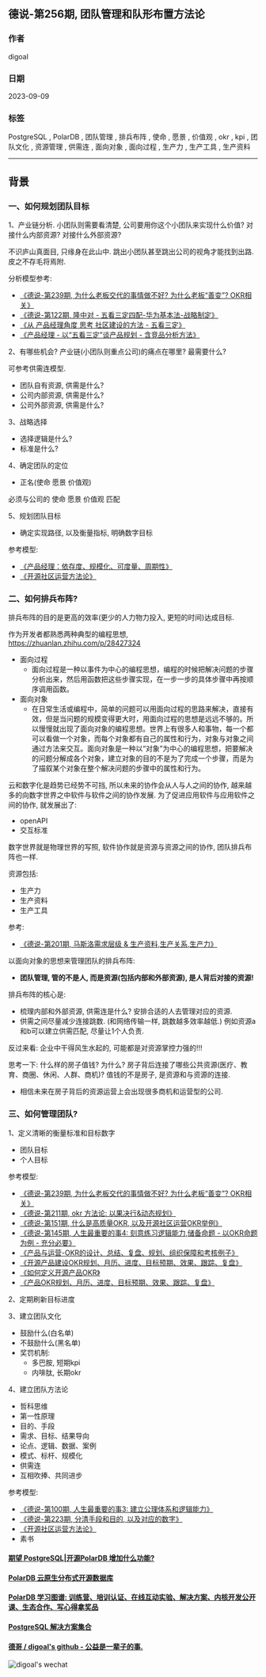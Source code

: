 ## 德说-第256期, 团队管理和队形布置方法论    
      
### 作者      
digoal      
      
### 日期      
2023-09-09     
      
### 标签      
PostgreSQL , PolarDB , 团队管理 , 排兵布阵 , 使命 , 愿景 , 价值观 , okr , kpi , 团队文化 , 资源管理 , 供需连 , 面向对象 , 面向过程 , 生产力 , 生产工具 , 生产资料    
      
----      
      
## 背景      
  
### 一、如何规划团队目标  
  
1、产业链分析. 小团队则需要看清楚, 公司要用你这个小团队来实现什么价值? 对接什么内部资源? 对接什么外部资源?    
  
不识庐山真面目, 只缘身在此山中. 跳出小团队甚至跳出公司的视角才能找到出路. 皮之不存毛将焉附.    
  
分析模型参考:  
- [《德说-第239期, 为什么老板交代的事情做不好? 为什么老板“善变”? OKR相关》](../202306/20230609_01.md)    
- [《德说-第122期, 隆中对 - 五看三定四配-华为基本法-战略制定》](../202208/20220811_02.md)    
- [《从 产品经理角度 思考 社区建设的方法 - 五看三定》](../202103/20210329_01.md)    
- [《产品经理 - 以“五看三定”谈产品规划 - 含竞品分析方法》](../202101/20210128_02.md)    
  
2、有哪些机会? 产业链(小团队则重点公司)的痛点在哪里? 最需要什么?   
  
可参考供需连模型.   
- 团队自有资源, 供需是什么?  
- 公司内部资源, 供需是什么?  
- 公司外部资源, 供需是什么?  
  
3、战略选择  
- 选择逻辑是什么?  
- 标准是什么?  
  
4、确定团队的定位  
- 正名(使命 愿景 价值观)  
  
必须与公司的 使命 愿景 价值观 匹配  
  
5、规划团队目标    
- 确定实现路径, 以及衡量指标, 明确数字目标    
  
参考模型:  
- [《产品经理：依存度、规模化、可度量、周期性》](../202012/20201225_02.md)    
- [《开源社区运营方法论》](../202309/20230904_01.md)    
  
### 二、如何排兵布阵?  
排兵布阵的目的是更高的效率(更少的人力物力投入, 更短的时间)达成目标.    
  
作为开发者都熟悉两种典型的编程思想, https://zhuanlan.zhihu.com/p/28427324    
- 面向过程  
    - 面向过程是一种以事件为中心的编程思想，编程的时候把解决问题的步骤分析出来，然后用函数把这些步骤实现，在一步一步的具体步骤中再按顺序调用函数。  
- 面向对象  
    - 在日常生活或编程中，简单的问题可以用面向过程的思路来解决，直接有效，但是当问题的规模变得更大时，用面向过程的思想是远远不够的。所以慢慢就出现了面向对象的编程思想。世界上有很多人和事物，每一个都可以看做一个对象，而每个对象都有自己的属性和行为，对象与对象之间通过方法来交互。面向对象是一种以“对象”为中心的编程思想，把要解决的问题分解成各个对象，建立对象的目的不是为了完成一个步骤，而是为了描叙某个对象在整个解决问题的步骤中的属性和行为。  
  
云和数字化是趋势已经势不可挡, 所以未来的协作会从人与人之间的协作, 越来越多的向数字世界之中软件与软件之间的协作发展. 为了促进应用软件与应用软件之间的协作, 就发展出了:  
- openAPI  
- 交互标准   
  
数字世界就是物理世界的写照, 软件协作就是资源与资源之间的协作, 团队排兵布阵也一样.   
  
资源包括:    
- 生产力  
- 生产资料  
- 生产工具  
  
参考:  
- [《德说-第201期, 马斯洛需求层级 & 生产资料,生产关系,生产力》](../202302/20230227_01.md)    
  
以面向对象的思想来管理团队的排兵布阵:     
- <b> 团队管理, 管的不是人, 而是资源(包括内部和外部资源), 是人背后对接的资源! </b>    
  
排兵布阵的核心是:   
- 梳理内部和外部资源, 供需连是什么? 安排合适的人去管理对应的资源.
- 供需之间尽量减少连接跳数. (和网络传输一样, 跳数越多效率越低.)  例如资源a和b可以建立供需匹配, 尽量让1个人负责. 
  
反过来看: 企业中干得风生水起的, 可能都是对资源掌控力强的!!!     
   
思考一下: 什么样的房子值钱? 为什么? 房子背后连接了哪些公共资源(医疗、教育、商圈、休闲、人群、商机)? 值钱的不是房子, 是资源和与资源的连接.  
- 相信未来在房子背后的资源运营上会出现很多商机和运营型的公司. 
  
  
### 三、如何管理团队?  
  
1、定义清晰的衡量标准和目标数字  
- 团队目标  
- 个人目标  
  
参考模型:  
- [《德说-第239期, 为什么老板交代的事情做不好? 为什么老板“善变”? OKR相关》](../202306/20230609_01.md)    
- [《德说-第211期, okr 方法论: 以果决行&动态规划》](../202303/20230319_05.md)    
- [《德说-第151期, 什么是高质量OKR, 以及开源社区运营OKR举例》](../202209/20220929_01.md)    
- [《德说-第145期, 人生最重要的事4: 刻意练习逻辑能力,储备命题 - 以OKR命题为例 - 充分必要》](../202209/20220917_01.md)    
- [《产品与运营-OKR的设计、总结、复盘、规划、组织保障和考核例子》](../202203/20220308_01.md)    
- [《开源产品建设OKR规划、月历、进度、目标预期、效果、跟踪、复盘》](../202106/20210619_01.md)    
- [《如何定义开源产品OKR》](../202106/20210618_03.md)    
- [《产品OKR规划、月历、进度、目标预期、效果、跟踪、复盘》](../202106/20210618_02.md)    
  
  
2、定期刷新目标进度  
  
  
3、建立团队文化  
- 鼓励什么(白名单)  
- 不鼓励什么(黑名单)  
- 奖罚机制:   
    - 多巴胺, 短期kpi  
    - 内啡肽, 长期okr  
  
  
4、建立团队方法论  
- 哲科思维  
- 第一性原理  
- 目的、手段  
- 需求、目标、结果导向  
- 论点、逻辑、数据、案例  
- 模式、标杆、规模化  
- 供需连  
- 互相吹捧、共同进步  
  
参考模型:  
- [《德说-第100期, 人生最重要的事3: 建立公理体系和逻辑能力》](../202206/20220610_01.md)    
- [《德说-第223期, 分清手段和目的, 以及对应的数字》](../202304/20230420_01.md)  
- [《开源社区运营方法论》](../202309/20230904_01.md)    
- 素书  
  
  
  
#### [期望 PostgreSQL|开源PolarDB 增加什么功能?](https://github.com/digoal/blog/issues/76 "269ac3d1c492e938c0191101c7238216")
  
  
#### [PolarDB 云原生分布式开源数据库](https://github.com/ApsaraDB "57258f76c37864c6e6d23383d05714ea")
  
  
#### [PolarDB 学习图谱: 训练营、培训认证、在线互动实验、解决方案、内核开发公开课、生态合作、写心得拿奖品](https://www.aliyun.com/database/openpolardb/activity "8642f60e04ed0c814bf9cb9677976bd4")
  
  
#### [PostgreSQL 解决方案集合](../201706/20170601_02.md "40cff096e9ed7122c512b35d8561d9c8")
  
  
#### [德哥 / digoal's github - 公益是一辈子的事.](https://github.com/digoal/blog/blob/master/README.md "22709685feb7cab07d30f30387f0a9ae")
  
  
![digoal's wechat](../pic/digoal_weixin.jpg "f7ad92eeba24523fd47a6e1a0e691b59")
  
